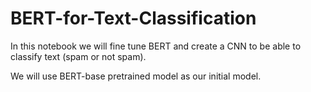 # BERT-for-Text-Classification

In this notebook we will fine tune BERT and create a CNN to be able to classify text (spam or not spam).

We will use BERT-base pretrained model as our initial model.
